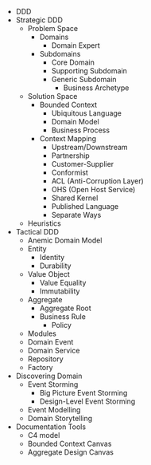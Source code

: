 - DDD
- Strategic DDD
  - Problem Space
    - Domains
      - Domain Expert
    - Subdomains
      - Core Domain
      - Supporting Subdomain
      - Generic Subdomain
        - Business Archetype
  - Solution Space
    - Bounded Context
      - Ubiquitous Language
      - Domain Model
      - Business Process
    - Context Mapping
      - Upstream/Downstream
      - Partnership
      - Customer-Supplier
      - Conformist
      - ACL (Anti-Corruption Layer)
      - OHS (Open Host Service)
      - Shared Kernel
      - Published Language
      - Separate Ways
  - Heuristics
- Tactical DDD
  - Anemic Domain Model
  - Entity
    - Identity
    - Durability
  - Value Object
    - Value Equality
    - Immutability
  - Aggregate
    - Aggregate Root
    - Business Rule
      - Policy
  - Modules
  - Domain Event
  - Domain Service
  - Repository
  - Factory
- Discovering Domain
  - Event Storming
    - Big Picture Event Storming
    - Design-Level Event Storming
  - Event Modelling
  - Domain Storytelling
- Documentation Tools
  - C4 model
  - Bounded Context Canvas
  - Aggregate Design Canvas
